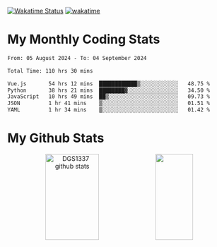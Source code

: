 [![Wakatime Status](https://github.com/noopurphalak/noopurphalak/workflows/wakatime-status-update/badge.svg)](https://github.com/noopurphalak/noopurphalak/actions/workflows/main.yml)
[![wakatime](https://wakatime.com/badge/user/80ace140-ef40-4fdd-b8ed-f3be3d2e1aea.svg)](https://wakatime.com/@80ace140-ef40-4fdd-b8ed-f3be3d2e1aea)

# My Monthly Coding Stats

<!--START_SECTION:waka-->

```txt
From: 05 August 2024 - To: 04 September 2024

Total Time: 110 hrs 30 mins

Vue.js       54 hrs 12 mins  ████████████▒░░░░░░░░░░░░   48.75 %
Python       38 hrs 21 mins  ████████▓░░░░░░░░░░░░░░░░   34.50 %
JavaScript   10 hrs 49 mins  ██▒░░░░░░░░░░░░░░░░░░░░░░   09.73 %
JSON         1 hr 41 mins    ▒░░░░░░░░░░░░░░░░░░░░░░░░   01.51 %
YAML         1 hr 34 mins    ▒░░░░░░░░░░░░░░░░░░░░░░░░   01.42 %
```

<!--END_SECTION:waka-->

# My Github Stats
<div style="text-align: center;">
  <img width="49%" height="195px" src="https://github-readme-stats-sigma-five.vercel.app/api?username=noopurphalak&show_icons=true&count_private=true&hide_border=true&title_color=ecf2f8&icon_color=0d1117&text_color=FFFFFF&bg_color=0d1117" alt="DGS1337 github stats" />
  <img width="41%" height="195px" src="https://github-readme-stats-sigma-five.vercel.app/api/top-langs/?username=noopurphalak&layout=compact&hide_border=true&title_color=ecf2f8&text_color=FFFFFF&bg_color=0d1117" />
</div>
